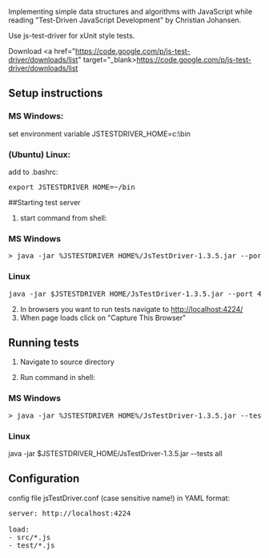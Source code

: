 Implementing simple data structures and algorithms with JavaScript while reading "Test-Driven JavaScript Development" by Christian Johansen.

Use js-test-driver for xUnit style tests.

Download <a href="https://code.google.com/p/js-test-driver/downloads/list" target="_blank>https://code.google.com/p/js-test-driver/downloads/list</a>

## Setup instructions

### MS Windows:

set environment variable JSTESTDRIVER_HOME=c:\bin

### (Ubuntu) Linux:

add to .bashrc:

<pre>export JSTESTDRIVER_HOME=~/bin</pre>

##Starting test server
1. start command from shell:
### MS Windows
<pre>
> java -jar %JSTESTDRIVER_HOME%/JsTestDriver-1.3.5.jar --port 4224
</pre>

### Linux
<pre>java -jar $JSTESTDRIVER_HOME/JsTestDriver-1.3.5.jar --port 4224</pre>

2. In browsers you want to run tests navigate to <a href="http://localhost:4224/">http://localhost:4224/</a>
3. When page loads click on "Capture This Browser"

## Running tests
1. Navigate to source directory

2. Run command in shell:

### MS Windows
<pre>
> java -jar %JSTESTDRIVER_HOME%/JsTestDriver-1.3.5.jar --tests all
</pre>

### Linux
java -jar $JSTESTDRIVER_HOME/JsTestDriver-1.3.5.jar --tests all


## Configuration
config file jsTestDriver.conf (case sensitive name!) in YAML format:

<pre>
server: http://localhost:4224

load:
- src/*.js
- test/*.js
</pre>